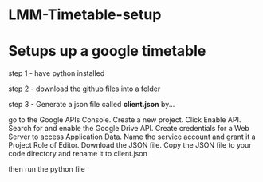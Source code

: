 # LMM-Timetable-setup

# Setups up a google timetable

step 1 - have python installed

step 2 - download the github files into a folder

step 3 - Generate a json file called **client.json** by...

go to the Google APIs Console.
Create a new project.
Click Enable API. Search for and enable the Google Drive API.
Create credentials for a Web Server to access Application Data.
Name the service account and grant it a Project Role of Editor.
Download the JSON file.
Copy the JSON file to your code directory and rename it to client.json

then run the python file
